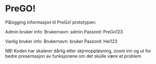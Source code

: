 # PreGO!

Pålogging informasjon til PreGo! prototypen:

Admin bruker info:
Brukernavn: admin
Passord: PreGo123

Vanlig bruker info:
Brukernavn: bruker
Passord: Hei123

NB! Koden har skalerer dårlig etter skjrmoppløsning, zoom inn og ut for bedre presentasjon av funksjonene om det skulle være et problem


